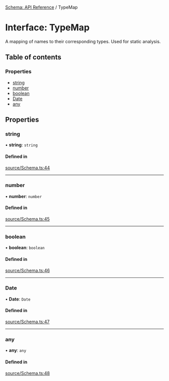 [Schema: API Reference](../README.md) / TypeMap

# Interface: TypeMap

A mapping of names to their corresponding types.
Used for static analysis.

## Table of contents

### Properties

- [string](TypeMap.md#string)
- [number](TypeMap.md#number)
- [boolean](TypeMap.md#boolean)
- [Date](TypeMap.md#date)
- [any](TypeMap.md#any)

## Properties

### string

• **string**: `string`

#### Defined in

[source/Schema.ts:44](https://github.com/JeremyBankes/schema/blob/2ee9e2c/source/Schema.ts#L44)

___

### number

• **number**: `number`

#### Defined in

[source/Schema.ts:45](https://github.com/JeremyBankes/schema/blob/2ee9e2c/source/Schema.ts#L45)

___

### boolean

• **boolean**: `boolean`

#### Defined in

[source/Schema.ts:46](https://github.com/JeremyBankes/schema/blob/2ee9e2c/source/Schema.ts#L46)

___

### Date

• **Date**: `Date`

#### Defined in

[source/Schema.ts:47](https://github.com/JeremyBankes/schema/blob/2ee9e2c/source/Schema.ts#L47)

___

### any

• **any**: `any`

#### Defined in

[source/Schema.ts:48](https://github.com/JeremyBankes/schema/blob/2ee9e2c/source/Schema.ts#L48)
